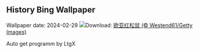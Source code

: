 ## History Bing Wallpaper
Wallpaper date: 2024-02-29
![](https://www.bing.com/th?id=OHR.LeapingSquirrel_ZH-CN9112090462_UHD.jpg&w=1000)Download: [欧亚红松鼠 (© Westend61/Getty Images)](https://www.bing.com/th?id=OHR.LeapingSquirrel_ZH-CN9112090462_UHD.jpg)

Auto get programm by LtgX
